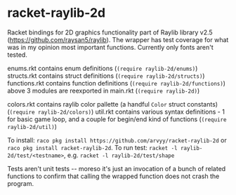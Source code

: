 racket-raylib-2d
================
Racket bindings for 2D graphics functionality part of Raylib library v2.5 (https://github.com/raysan5/raylib).
The wrapper has test coverage for what was in my opinion most important functions. Currently only fonts aren't tested.

enums.rkt contains enum definitions (`(require raylib-2d/enums)`)
structs.rkt contains struct definitions (`(require raylib-2d/structs)`)
functions.rkt contains function definitions (`(require raylib-2d/functions)`)
above 3 modules are reexported in main.rkt (`(require raylib-2d)`)

colors.rkt contains raylib color pallette (a handful `Color` struct constants) (`(require raylib-2d/colors)`)
util.rkt contains various syntax definitions - 1 for basic game loop, and a couple for begin/end kind of functions (`(require raylib-2d/util)`)

To install: `raco pkg install https://github.com/arvyy/racket-raylib-2d` or `raco pkg install racket-raylib-2d`.
To run test: `racket -l raylib-2d/test/<testname>`, e.g.  `racket -l raylib-2d/test/shape`

Tests aren't unit tests -- moreso it's just an invocation of a bunch of related functions to confirm that calling the wrapped function does not crash the program. 
